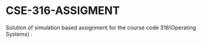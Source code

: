 # CSE-316-ASSIGMENT

Solution of simulation based assignment for the course code 316(Operating Systems) .
